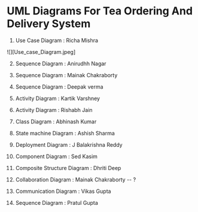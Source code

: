 # UML Diagrams For Tea Ordering And Delivery System

1. Use Case Diagram  : Richa Mishra

![][Use_case_Diagram.jpeg]


2. Sequence Diagram : Anirudhh Nagar





3. Sequence Diagram : Mainak Chakraborty
4. Sequence Diagram : Deepak verma


5. Activity Diagram : Kartik Varshney
6. Activity Diagram : Rishabh Jain
7. Class Diagram  : Abhinash Kumar
8. State machine Diagram : Ashish Sharma
9. Deployment Diagram : J Balakrishna Reddy
10. Component Diagram :  Sed Kasim
11. Composite Structure Diagram : Dhriti Deep
12. Collaboration Diagram : Mainak Chakraborty  -- ?
13. Communication Diagram : Vikas Gupta
14. Sequence Diagram : Pratul Gupta



